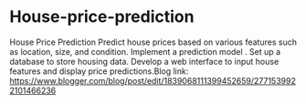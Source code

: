 # House-price-prediction
House Price Prediction Predict house prices based on various features such as location, size, and condition. Implement a prediction model . Set up a database to store housing data. Develop a web interface to input house features and display price predictions.Blog link: https://www.blogger.com/blog/post/edit/1839068111399452659/2771539922101466236
